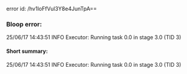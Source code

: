 error id: /hv1loFfVul3Y8e4JunTpA==
### Bloop error:

25/06/17 14:43:51 INFO Executor: Running task 0.0 in stage 3.0 (TID 3)
#### Short summary: 

25/06/17 14:43:51 INFO Executor: Running task 0.0 in stage 3.0 (TID 3)